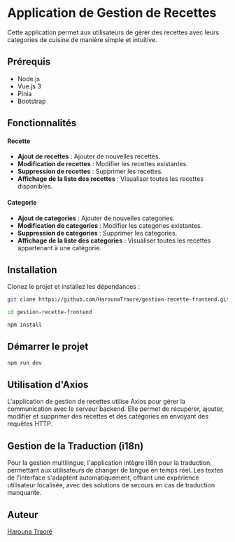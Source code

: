 # Application de Gestion de Recettes

Cette application permet aux utilisateurs de gérer des recettes avec leurs categories de cuisine de manière simple et intuitive.

## Prérequis

- Node.js
- Vue.js 3
- Pinia
- Bootstrap

## Fonctionnalités

#### Recette

- **Ajout de recettes** : Ajouter de nouvelles recettes.
- **Modification de recettes** : Modifier les recettes existantes.
- **Suppression de recettes** : Supprimer les recettes.
- **Affichage de la liste des recettes** : Visualiser toutes les recettes disponibles.

#### Categorie

- **Ajout de categories** : Ajouter de nouvelles categories.
- **Modification de categories** : Modifier les categories existantes.
- **Suppression de categories** : Supprimer les categories.
- **Affichage de la liste des categories** : Visualiser toutes les recettes appartenant à une catégorie.

## Installation

Clonez le projet et installez les dépendances :

```bash
git clone https://github.com/HarounaTraore/gestion-recette-frontend.git

cd gestion-recette-frontend
```

```bash
npm install
```

## Démarrer le projet

```bash
npm run dev
```

## Utilisation d'Axios

L'application de gestion de recettes utilise Axios pour gérer la communication avec le serveur backend. Elle permet de récupérer, ajouter, modifier et supprimer des recettes et des catégories en envoyant des requêtes HTTP.

## Gestion de la Traduction (i18n)

Pour la gestion multilingue, l'application intègre i18n pour la traduction, permettant aux utilisateurs de changer de langue en temps réel. Les textes de l'interface s'adaptent automatiquement, offrant une expérience utilisateur localisée, avec des solutions de secours en cas de traduction manquante.

## Auteur

[Harouna Traoré](https://github.com/HarounaTraore)
